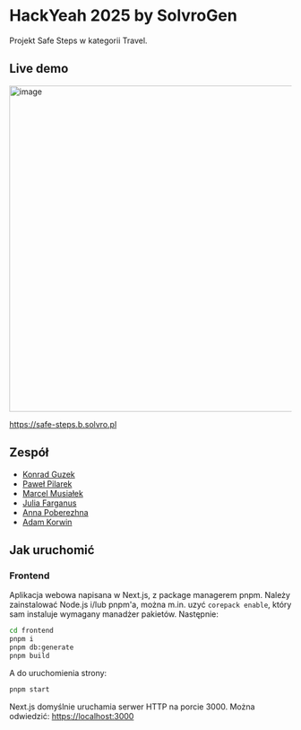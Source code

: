 # HackYeah 2025 by SolvroGen

Projekt Safe Steps w kategorii Travel.

## Live demo

<img width="911" height="581" alt="image" src="https://github.com/user-attachments/assets/6cd71f06-be11-4f66-835a-ecb874bdee3a" />

<https://safe-steps.b.solvro.pl>

## Zespół

- [Konrad Guzek](https://github.com/kguzek)
- [Paweł Pilarek](https://github.com/PilarToZiomal)
- [Marcel Musiałek](https://github.com/Marcelele-0)
- [Julia Farganus](https://github.com/farqlia)
- [Anna Poberezhna](https://github.com/AnnPoberezhna)
- [Adam Korwin](https://github.com/fidok15)

## Jak uruchomić

### Frontend

Aplikacja webowa napisana w Next.js, z package managerem pnpm.
Należy zainstalować Node.js i/lub pnpm'a, można m.in. uzyć `corepack enable`, który sam instaluje wymagany manadżer pakietów. Następnie:

```bash
cd frontend
pnpm i
pnpm db:generate
pnpm build
```

A do uruchomienia strony:

```bash
pnpm start
```

Next.js domyślnie uruchamia serwer HTTP na porcie 3000. Można odwiedzić: <https://localhost:3000>
